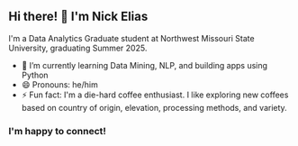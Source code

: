 ## Hi there! 👋 I'm Nick Elias 

I'm a Data Analytics Graduate student at Northwest Missouri State University, graduating Summer 2025.

- 🌱 I’m currently learning Data Mining, NLP, and building apps using Python
- 😄 Pronouns: he/him
- ⚡ Fun fact: I'm a die-hard coffee enthusiast. I like exploring new coffees based on country of origin, elevation, processing methods, and variety.

### I'm happy to connect!
